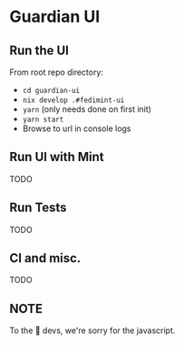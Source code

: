 # Guardian UI

## Run the UI

From root repo directory:

- `cd guardian-ui`
- `nix develop .#fedimint-ui`
- `yarn` (only needs done on first init)
- `yarn start`
- Browse to url in console logs

## Run UI with Mint

TODO

## Run Tests

TODO

## CI and misc.

TODO

## NOTE

To the 🦀 devs, we're sorry for the javascript.
